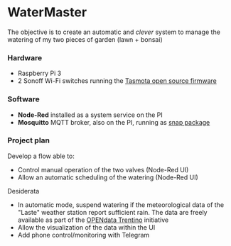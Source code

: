 WaterMaster
===========

The objective is to create an automatic and *clever* system to manage the watering of my two pieces of garden (lawn + bonsai)


### Hardware
* Raspberry Pi 3
* 2 Sonoff Wi-Fi switches running the [Tasmota open source firmware](https://tasmota.github.io/docs/MQTT/)


### Software

* **Node-Red** installed as a system service on the PI
* **Mosquitto** MQTT broker, also on the PI, running as [snap package](https://snapcraft.io/) 

### Project plan

Develop a flow able to:

* Control manual operation of the two valves (Node-Red UI)
* Allow an automatic scheduling of the watering (Node-Red UI)
 
Desiderata

* In automatic mode, suspend watering if the meteorological data of the "Laste" weather station report sufficient rain. The data are freely available as part of the [OPENdata Trentino](https://dati.trentino.it/) initiative
* Allow the visualization of the data within the UI
* Add phone control/monitoring with Telegram